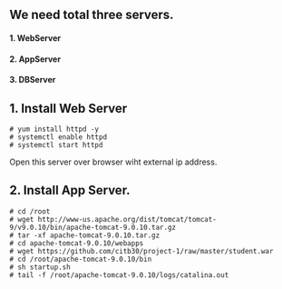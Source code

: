 ## We need total three servers.
#### 1. WebServer
#### 2. AppServer
#### 3. DBServer

## 1. Install Web Server

```
# yum install httpd -y
# systemctl enable httpd
# systemctl start httpd
```

Open this server over browser wiht external ip address.

## 2. Install App Server.

```
# cd /root
# wget http://www-us.apache.org/dist/tomcat/tomcat-9/v9.0.10/bin/apache-tomcat-9.0.10.tar.gz
# tar -xf apache-tomcat-9.0.10.tar.gz
# cd apache-tomcat-9.0.10/webapps
# wget https://github.com/citb30/project-1/raw/master/student.war
# cd /root/apache-tomcat-9.0.10/bin
# sh startup.sh
# tail -f /root/apache-tomcat-9.0.10/logs/catalina.out
```
